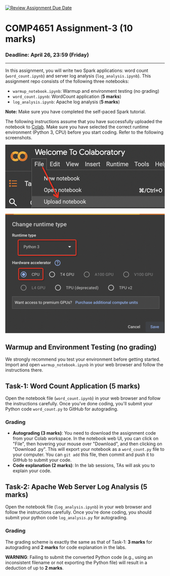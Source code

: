 [![Review Assignment Due Date](https://classroom.github.com/assets/deadline-readme-button-24ddc0f5d75046c5622901739e7c5dd533143b0c8e959d652212380cedb1ea36.svg)](https://classroom.github.com/a/E6U02i31)
# COMP4651 Assignment-3 (10 marks)

### Deadline: April 26, 23:59 (Friday)
---

In this assignment, you will write two Spark applications: word count (`word_count.ipynb`) and server log analysis (`log_analysis.ipynb`). This assignment repo consists of the following three notebooks:

* `warmup_notebook.ipynb`: Warmup and environment testing (no grading)
* `word_count.ipynb`: WordCount application (**5 marks**)
* `log_analysis.ipynb`: Apache log analysis (**5 marks**)

**Note:** Make sure you have completed the self-paced Spark tutorial.

The following instructions assume that you have successfully uploaded the notebook to [Colab](https://colab.research.google.com). Make sure you have selected the correct runtime environment (Python 3, CPU) before you start coding. Refer to the following screenshots.

![Upload Notebook](https://raw.githubusercontent.com/HKUST-COMP4651-24S/assets/main/assignment-3/upload-notebook.png)

![Change Runtime](https://raw.githubusercontent.com/HKUST-COMP4651-24S/assets/main/assignment-3/change-runtime.png)

## Warmup and Environment Testing (**no grading**)

We strongly recommend you test your environment before getting started. Import and open `warmup_notebook.ipynb` in your web browser and follow the instructions there.

## Task-1: Word Count Application (**5 marks**)

Open the notebook file (`word_count.ipynb`) in your web browser and follow the instructions carefully. Once you've done coding, you'll submit your Python code `word_count.py` to GitHub for autograding.

### Grading

* **Autograding (3 marks)**: You need to download the assignment code from your Colab workspace. In the notebook web UI, you can click on "File", then hovering your mouse over "Download", and then clicking on "Download .py". This will export your notebook as a `word_count.py` file to your computer. You can `git add` this file, then commit and push it to GitHub to submit your code.
* **Code explanation (2 marks)**: In the lab sessions, TAs will ask you to explain your code.

## Task-2: Apache Web Server Log Analysis (**5 marks**)

Open the notebook file (`log_analysis.ipynb`) in your web browser and follow the instructions carefully. Once you're done coding, you should submit your python code `log_analysis.py` for autograding.

### Grading

The grading scheme is exactly the same as that of Task-1: **3 marks** for autograding and **2 marks** for code explanation in the labs.

**WARNING**: Failing to submit the converted Python code (e.g., using an inconsistent filename or not exporting the Python file) will result in a deduction of up to **2 marks**.
